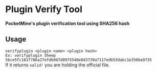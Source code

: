 # Plugin Verify Tool
**PocketMine's plugin verification tool using SHA256 hash**

## Usage
```verifyplugin <plugin name> <plugin hash>```  
```Ex: verifyplugin Sheep 5bce5fc181f786a27efdb907d0975540e843739a7117edb53dabc1e350ba9735```  
If it returns ```valid!``` you are holding the official file.
